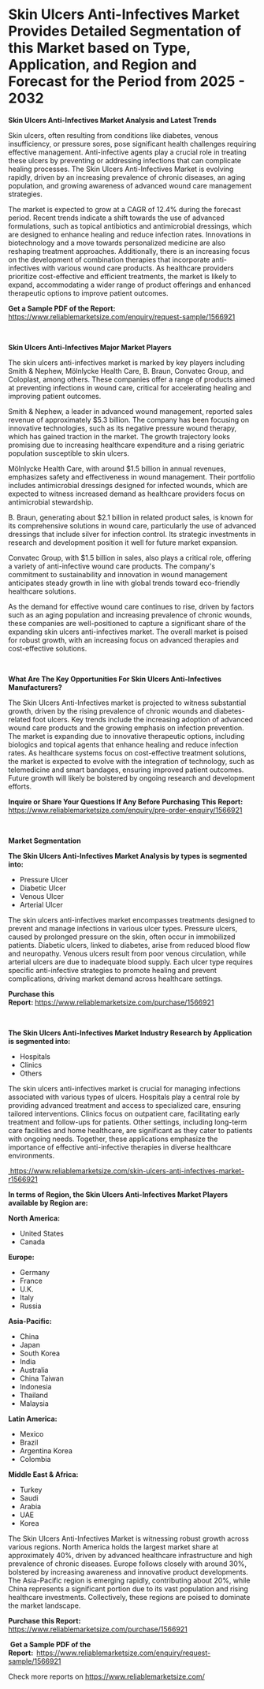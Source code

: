<p><h1>Skin Ulcers Anti-Infectives Market Provides Detailed Segmentation of this Market based on Type, Application, and Region and Forecast for the Period from 2025 - 2032</h1></p><p><strong>Skin Ulcers Anti-Infectives Market Analysis and Latest Trends</strong></p>
<p><p>Skin ulcers, often resulting from conditions like diabetes, venous insufficiency, or pressure sores, pose significant health challenges requiring effective management. Anti-infective agents play a crucial role in treating these ulcers by preventing or addressing infections that can complicate healing processes. The Skin Ulcers Anti-Infectives Market is evolving rapidly, driven by an increasing prevalence of chronic diseases, an aging population, and growing awareness of advanced wound care management strategies. </p><p>The market is expected to grow at a CAGR of 12.4% during the forecast period. Recent trends indicate a shift towards the use of advanced formulations, such as topical antibiotics and antimicrobial dressings, which are designed to enhance healing and reduce infection rates. Innovations in biotechnology and a move towards personalized medicine are also reshaping treatment approaches. Additionally, there is an increasing focus on the development of combination therapies that incorporate anti-infectives with various wound care products. As healthcare providers prioritize cost-effective and efficient treatments, the market is likely to expand, accommodating a wider range of product offerings and enhanced therapeutic options to improve patient outcomes.</p></p>
<p><strong>Get a Sample PDF of the Report:&nbsp;</strong> <a href="https://www.reliablemarketsize.com/enquiry/request-sample/1566921?utm_campaign=3197&utm_medium=2&utm_source=Github&utm_content=ia&utm_term=22032025&utm_id=skin-ulcers-anti-infectives">https://www.reliablemarketsize.com/enquiry/request-sample/1566921</a></p>
<p>&nbsp;</p>
<p><strong>Skin Ulcers Anti-Infectives Major Market Players</strong></p>
<p><p>The skin ulcers anti-infectives market is marked by key players including Smith & Nephew, Mölnlycke Health Care, B. Braun, Convatec Group, and Coloplast, among others. These companies offer a range of products aimed at preventing infections in wound care, critical for accelerating healing and improving patient outcomes.</p><p>Smith & Nephew, a leader in advanced wound management, reported sales revenue of approximately $5.3 billion. The company has been focusing on innovative technologies, such as its negative pressure wound therapy, which has gained traction in the market. The growth trajectory looks promising due to increasing healthcare expenditure and a rising geriatric population susceptible to skin ulcers.</p><p>Mölnlycke Health Care, with around $1.5 billion in annual revenues, emphasizes safety and effectiveness in wound management. Their portfolio includes antimicrobial dressings designed for infected wounds, which are expected to witness increased demand as healthcare providers focus on antimicrobial stewardship.</p><p>B. Braun, generating about $2.1 billion in related product sales, is known for its comprehensive solutions in wound care, particularly the use of advanced dressings that include silver for infection control. Its strategic investments in research and development position it well for future market expansion.</p><p>Convatec Group, with $1.5 billion in sales, also plays a critical role, offering a variety of anti-infective wound care products. The company's commitment to sustainability and innovation in wound management anticipates steady growth in line with global trends toward eco-friendly healthcare solutions.</p><p>As the demand for effective wound care continues to rise, driven by factors such as an aging population and increasing prevalence of chronic wounds, these companies are well-positioned to capture a significant share of the expanding skin ulcers anti-infectives market. The overall market is poised for robust growth, with an increasing focus on advanced therapies and cost-effective solutions.</p></p>
<p>&nbsp;</p>
<p><strong>What Are The Key Opportunities For Skin Ulcers Anti-Infectives Manufacturers?</strong></p>
<p><p>The Skin Ulcers Anti-Infectives market is projected to witness substantial growth, driven by the rising prevalence of chronic wounds and diabetes-related foot ulcers. Key trends include the increasing adoption of advanced wound care products and the growing emphasis on infection prevention. The market is expanding due to innovative therapeutic options, including biologics and topical agents that enhance healing and reduce infection rates. As healthcare systems focus on cost-effective treatment solutions, the market is expected to evolve with the integration of technology, such as telemedicine and smart bandages, ensuring improved patient outcomes. Future growth will likely be bolstered by ongoing research and development efforts.</p></p>
<p><strong>Inquire or Share Your Questions If Any Before Purchasing This Report:</strong> <a href="https://www.reliablemarketsize.com/enquiry/pre-order-enquiry/1566921?utm_campaign=3197&utm_medium=2&utm_source=Github&utm_content=ia&utm_term=22032025&utm_id=skin-ulcers-anti-infectives">https://www.reliablemarketsize.com/enquiry/pre-order-enquiry/1566921</a></p>
<p>&nbsp;</p>
<p><strong>Market Segmentation</strong></p>
<p><strong>The Skin Ulcers Anti-Infectives Market Analysis by types is segmented into:</strong></p>
<p><ul><li>Pressure Ulcer</li><li>Diabetic Ulcer</li><li>Venous Ulcer</li><li>Arterial Ulcer</li></ul></p>
<p><p>The skin ulcers anti-infectives market encompasses treatments designed to prevent and manage infections in various ulcer types. Pressure ulcers, caused by prolonged pressure on the skin, often occur in immobilized patients. Diabetic ulcers, linked to diabetes, arise from reduced blood flow and neuropathy. Venous ulcers result from poor venous circulation, while arterial ulcers are due to inadequate blood supply. Each ulcer type requires specific anti-infective strategies to promote healing and prevent complications, driving market demand across healthcare settings.</p></p>
<p><strong>Purchase this Report:&nbsp;</strong><a href="https://www.reliablemarketsize.com/purchase/1566921?utm_campaign=3197&utm_medium=2&utm_source=Github&utm_content=ia&utm_term=22032025&utm_id=skin-ulcers-anti-infectives">https://www.reliablemarketsize.com/purchase/1566921</a></p>
<p>&nbsp;</p>
<p><strong>The Skin Ulcers Anti-Infectives Market Industry Research by Application is segmented into:</strong></p>
<p><ul><li>Hospitals</li><li>Clinics</li><li>Others</li></ul></p>
<p><p>The skin ulcers anti-infectives market is crucial for managing infections associated with various types of ulcers. Hospitals play a central role by providing advanced treatment and access to specialized care, ensuring tailored interventions. Clinics focus on outpatient care, facilitating early treatment and follow-ups for patients. Other settings, including long-term care facilities and home healthcare, are significant as they cater to patients with ongoing needs. Together, these applications emphasize the importance of effective anti-infective therapies in diverse healthcare environments.</p></p>
<p><a href="https://www.reliablemarketsize.com/skin-ulcers-anti-infectives-market-r1566921?utm_campaign=3197&utm_medium=2&utm_source=Github&utm_content=ia&utm_term=22032025&utm_id=skin-ulcers-anti-infectives">&nbsp;https://www.reliablemarketsize.com/skin-ulcers-anti-infectives-market-r1566921</a></p>
<p><strong>In terms of Region, the Skin Ulcers Anti-Infectives Market Players available by Region are:</strong></p>
<p>
    <p> <strong> North America: </strong>
        <ul>
            <li>United States</li>
            <li>Canada</li>
        </ul>
        </p> 
    <p> <strong> Europe: </strong>
        <ul>
            <li>Germany</li>
            <li>France</li>
            <li>U.K.</li>
            <li>Italy</li>
            <li>Russia</li>
        </ul>
        </p> 
    <p> <strong> Asia-Pacific: </strong>
        <ul>
            <li>China</li>
            <li>Japan</li>
            <li>South Korea</li>
            <li>India</li>
            <li>Australia</li>
            <li>China Taiwan</li>
            <li>Indonesia</li>
            <li>Thailand</li>
            <li>Malaysia</li>
        </ul>
        </p> 
    <p> <strong> Latin America: </strong>
        <ul>
            <li>Mexico</li>
            <li>Brazil</li>
            <li>Argentina Korea</li>
            <li>Colombia</li>
        </ul>
        </p> 
    <p> <strong> Middle East & Africa: </strong>
        <ul>
            <li>Turkey</li>
            <li>Saudi</li>
            <li>Arabia</li>
            <li>UAE</li>
            <li>Korea</li>
        </ul>
    </p>
    </p>
<p><p>The Skin Ulcers Anti-Infectives Market is witnessing robust growth across various regions. North America holds the largest market share at approximately 40%, driven by advanced healthcare infrastructure and high prevalence of chronic diseases. Europe follows closely with around 30%, bolstered by increasing awareness and innovative product developments. The Asia-Pacific region is emerging rapidly, contributing about 20%, while China represents a significant portion due to its vast population and rising healthcare investments. Collectively, these regions are poised to dominate the market landscape.</p></p>
<p><strong>Purchase this Report: </strong><a href="https://www.reliablemarketsize.com/purchase/1566921?utm_campaign=3197&utm_medium=2&utm_source=Github&utm_content=ia&utm_term=22032025&utm_id=skin-ulcers-anti-infectives">https://www.reliablemarketsize.com/purchase/1566921</a></p>
<p>&nbsp;<strong>Get a Sample PDF of the Report:&nbsp;&nbsp;</strong><a href="https://www.reliablemarketsize.com/enquiry/request-sample/1566921?utm_campaign=3197&utm_medium=2&utm_source=Github&utm_content=ia&utm_term=22032025&utm_id=skin-ulcers-anti-infectives">https://www.reliablemarketsize.com/enquiry/request-sample/1566921</a></p>
<p><strong></strong></p>
<p>Check more reports on <a href="https://www.reliablemarketsize.com/?utm_campaign=3197&utm_medium=2&utm_source=Github&utm_content=ia&utm_term=22032025&utm_id=skin-ulcers-anti-infectives">https://www.reliablemarketsize.com/</a></p>